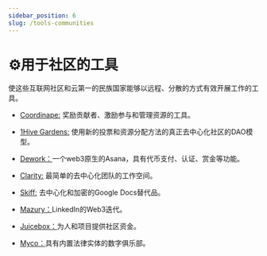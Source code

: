 ```yaml
---
sidebar_position: 6
slug: /tools-communities
---
```


# ⚙️用于社区的工具

使这些互联网社区和云第一的民族国家能够以远程、分散的方式有效开展工作的工具。

*   [Coordinape:](https://coordinape.com/ "Coordinape:") 奖励贡献者、激励参与和管理资源的工具。

*   [1Hive Gardens:](https://gardens.1hive.org/ "1Hive Gardens:") 使用新的投票和资源分配方法的真正去中心化社区的DAO模型。

*   [Dework：](https://dework.xyz/ "Dework：")一个web3原生的Asana，具有代币支付、认证、赏金等功能。

*   [Clarity:](https://www.clarity.so/ "Clarity:") 最简单的去中心化团队的工作空间。

*   [Skiff:](https://skiff.org/ "Skiff:") 去中心化和加密的Google Docs替代品。

*   [Mazury：](https://mazury.xyz/ "Mazury：")LinkedIn的Web3迭代。

*   [Juicebox：](#/ "Juicebox：")为人和项目提供社区资金。

*   [Myco：](https://www.myco.space/ "Myco：")具有内置法律实体的数字俱乐部。
